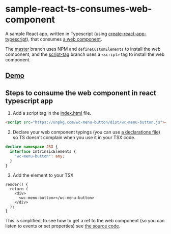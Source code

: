 # sample-react-ts-consumes-web-component

A sample React app, written in Typescript (using [create-react-app-typescript](https://github.com/wmonk/create-react-app-typescript)), that consumes [a web component](https://github.com/wes566/wc-menu-button).

The [master](https://github.com/wes566/sample-react-ts-consumes-web-component/tree/master) branch uses NPM and `defineCustomElements` to install the web component, and the [script-tag](https://github.com/wes566/sample-react-ts-consumes-web-component/tree/script-tag) branch uses a `<script>` tag to install the web component.

## [Demo](https://react-ts-web-component.netlify.com)

## Steps to consume the web component in react typescript app

1. Add a script tag in the [index.html](public/index.html) file.

```html
<script src="https://unpkg.com/wc-menu-button/dist/wc-menu-button.js"></script>
```

2. Declare your web component typings (you can use [a declarations file](src/declarations.d.ts)) so TS doesn't complain when you use it in your TSX code.

```ts
declare namespace JSX {
  interface IntrinsicElements {
    "wc-menu-button": any;
  }
}
```

3. Add the element to your TSX

```tsx
render() {
  return (
    <div>
      <wc-menu-button></wc-menu-button>
    </div>
  );
}
```

This is simplified, to see how to get a ref to the web component (so you can listen to events or set properties) see [the source code](src/App.tsx).
